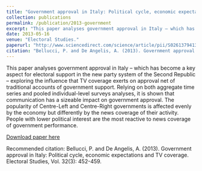 ```yaml
---
title: "Government approval in Italy: Political cycle, economic expectations and TV coverage"
collection: publications
permalink: /publication/2013-government
excerpt: "This paper analyses government approval in Italy – which has become a key aspect for electoral support in the new party system of the Second Republic – exploring the influence that TV coverage exerts on approval net of traditional accounts of government support. Relying on both aggregate time series and pooled individual-level surveys analyses, it is shown that communication has a sizeable impact on government approval. The popularity of Centre-Left and Centre-Right governments is affected evenly by the economy but differently by the news coverage of their activity. People with lower political interest are the most reactive to news coverage of government performance."
date: 2013-05-16
venue: "Electoral Studies."
paperurl: "http://www.sciencedirect.com/science/article/pii/S0261379413000644"
citation: "Bellucci, P. and De Angelis, A. (2013). Government approval in Italy: Political cycle, economic expectations and TV coverage. Electoral Studies, Vol. 32(3): 452-459."
---
```


This paper analyses government approval in Italy – which has become a
key aspect for electoral support in the new party system of the Second
Republic – exploring the influence that TV coverage exerts on approval
net of traditional accounts of government support. Relying on both
aggregate time series and pooled individual-level surveys analyses, it
is shown that communication has a sizeable impact on government approval.
The popularity of Centre-Left and Centre-Right governments is affected
evenly by the economy but differently by the news coverage of their
activity. People with lower political interest are the most reactive to
news coverage of government performance.

[Download paper
here](http://www.sciencedirect.com/science/article/pii/S0261379413000644)

Recommended citation: Bellucci, P. and De Angelis, A. (2013). Government
approval in Italy: Political cycle, economic expectations and TV
coverage. Electoral Studies, Vol. 32(3): 452-459.
